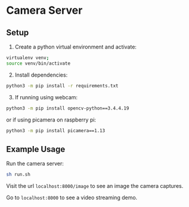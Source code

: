 # Camera Server

## Setup

1. Create a python virtual environment and activate:

```sh
virtualenv venv;
source venv/bin/activate
```

2. Install dependencies:

```sh
python3 -m pip install -r requirements.txt
```

3. If running using webcam:

```sh
python3 -m pip install opencv-python==3.4.4.19
```

or if using picamera on raspberry pi:

```sh
python3 -m pip install picamera==1.13
```

## Example Usage

Run the camera server:

```sh
sh run.sh
```

Visit the url `localhost:8000/image` to see an image the camera captures.

Go to `localhost:8000` to see a video streaming demo. 